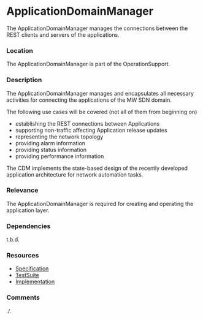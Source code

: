 # ApplicationDomainManager  
The ApplicationDomainManager manages the connections between the REST clients and servers of the applications.  

### Location  
The ApplicationDomainManager is part of the OperationSupport.  

### Description  
The ApplicationDomainManager manages and encapsulates all necessary activities for connecting the applications of the MW SDN domain.  

The following use cases will be covered (not all of them from beginning on)  
  - establishing the REST connections between Applications  
  - supporting non-traffic affecting Application release updates  
  - representing the network topology  
  - providing alarm information  
  - providing status information  
  - providing performance information  

The CDM implements the state-based design of the recently developed application architecture for network automation tasks.

### Relevance  
The ApplicationDomainManager is required for creating and operating the application layer.  

### Dependencies  
t.b.d.  

### Resources  
- [Specification](./spec/)  
- [TestSuite](./testing/)  
- [Implementation](./server/)  

### Comments  
./.
